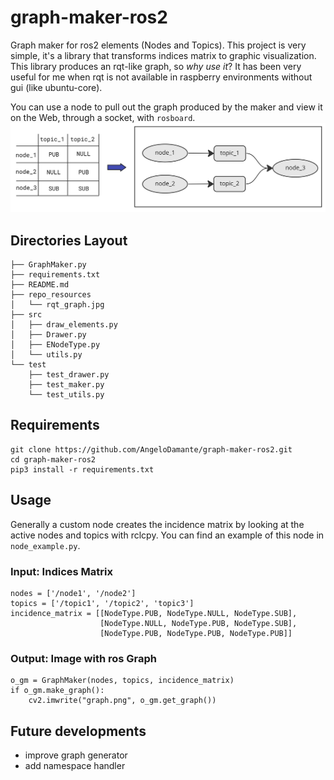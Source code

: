 # graph-maker-ros2
Graph maker for ros2 elements (Nodes and Topics). This project is very simple, it's a library that transforms indices matrix to graphic visualization.
This library produces an rqt-like graph, so _why use it_? It has been very useful for me when rqt is not available in raspberry environments without gui (like ubuntu-core).

You can use a node to pull out the graph produced by the maker and view it on the Web, through a socket, with `rosboard`.
![image](repo_resources/rqt_graph.jpg)

## Directories Layout
```
├── GraphMaker.py
├── requirements.txt
├── README.md
├── repo_resources
│   └── rqt_graph.jpg
├── src
│   ├── draw_elements.py
│   ├── Drawer.py
│   ├── ENodeType.py
│   └── utils.py
└── test
    ├── test_drawer.py
    ├── test_maker.py
    └── test_utils.py
```

## Requirements
```
git clone https://github.com/AngeloDamante/graph-maker-ros2.git
cd graph-maker-ros2
pip3 install -r requirements.txt
```

## Usage
Generally a custom node creates the incidence matrix by looking at the active nodes and topics with rclcpy. You can find an example of this node in `node_example.py`.


### Input: Indices Matrix
```
nodes = ['/node1', '/node2']
topics = ['/topic1', '/topic2', 'topic3']
incidence_matrix = [[NodeType.PUB, NodeType.NULL, NodeType.SUB],
                    [NodeType.NULL, NodeType.PUB, NodeType.SUB],
                    [NodeType.PUB, NodeType.PUB, NodeType.PUB]]
```
### Output: Image with ros Graph
```
o_gm = GraphMaker(nodes, topics, incidence_matrix)
if o_gm.make_graph():
    cv2.imwrite("graph.png", o_gm.get_graph())
```

## Future developments
- improve graph generator
- add namespace handler